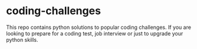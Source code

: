 # coding-challenges

This repo contains python solutions to popular coding challenges. If you are looking to prepare for a coding test, job interview or just to upgrade your python skills. 
